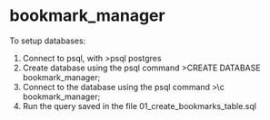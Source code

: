 # bookmark_manager

To setup databases:
  1) Connect to psql, with >psql postgres
  2) Create database using the psql command >CREATE DATABASE bookmark_manager;
  3) Connect to the database using the psql command >\c bookmark_manager;
  4) Run the query saved in the file 01_create_bookmarks_table.sql
